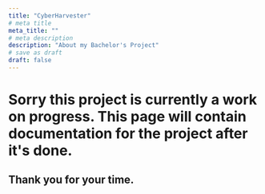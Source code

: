 ```yaml
---
title: "CyberHarvester"
# meta title
meta_title: ""
# meta description
description: "About my Bachelor's Project"
# save as draft
draft: false
---
```


# Sorry this project is currently a work on progress. This page will contain documentation for the project after it's done.
## Thank you for your time.

